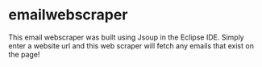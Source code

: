 # emailwebscraper
This email webscraper was built using Jsoup in the Eclipse IDE. Simply enter a website url and this web scraper will fetch any emails that exist on the page!
